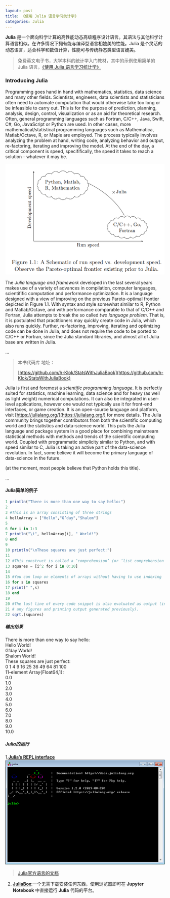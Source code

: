 ```yaml
---
layout: post
title: 《使用 Julia 语言学习统计学》
categories: Julia
---
```


**Julia** 是一个面向科学计算的高性能动态高级程序设计语言。其语法与其他科学计算语言相似。在许多情况下拥有能与编译型语言相媲美的性能。Julia 是个灵活的动态语言，适合科学和数值计算，性能可与传统静态类型语言媲美。

> 免费英文电子书，大学本科的统计学入门教材，其中的示例使用简单的 Julia 语言。[《使用 Julia 语言学习统计学》](https://people.smp.uq.edu.au/YoniNazarathy/julia-stats/StatisticsWithJulia.pdf)

### **Introducing Julia**

Programming goes hand in hand with mathematics, statistics, data science and many other fields. Scientists, engineers, data scientists and statisticians often need to automate computation that would otherwise take too long or be infeasible to carry out. This is for the purpose of prediction, planning, analysis, design, control, visualization or as an aid for theoretical research. Often, general programming languages such as Fortran, C/C++, Java, Swift, C#, Go, JavaScript or Python are used. In other cases, more mathematical/statistical programming languages such as Mathematica, Matlab/Octave, R, or Maple are employed. The process typically involves analyzing the problem at hand, writing code, analyzing behavior and output, re-factoring, iterating and improving the model. At the end of the day, a critical component is speed, specififically, the speed it takes to reach a solution - whatever it may be.

![1566355025068](..\images\1566355025068.png)

The *Julia language and framework* developed in the last several years makes use of a variety of advances in compilation, computer languages, scientifific computation and performance optimization. It is a language designed with a view of improving on the previous Pareto-optimal frontier depicted in Figure 1.1. With syntax and style somewhat similar to R, Python and Matlab/Octave, and with performance comparable to that of C/C++ and Fortran, Julia attempts to break the so called *two* *language problem*. That is, it is postulated that practitioners may quickly create code in Julia, which also runs quickly. Further, re-factoring, improving, iterating and optimizing code can be done in Julia, and does not require the code to be ported to C/C++ or Fortran, since the Julia standard libraries, and almost all of Julia base are written in Julia.

...

> 本书代码库 地址：
>
> [https://github.com/h-Klok/StatsWithJuliaBook](https://github.com/h-Klok/StatsWithJuliaBook)




Julia is first and foremost a *scientific programming language*. It is perfectly suited for statistics, machine learning, data science and for heavy (as well as light weight) numerical computations. It can also be integrated in user-level applications, however one would not typically use it for front-end interfaces, or game creation. It is an open-source language and platform, visit [https://julialang.org/](https://julialang.org/) for more details. The Julia community brings together contributors from both the scientific computing world and the statistics and data-science world. This puts the Julia language and package system in a good place for combining mainstream statistical methods with methods and trends of the scientific computing world. Coupled with programmatic simplicity similar to Python, and with speed similar to C, Julia is taking an active part of the data-science revolution. In fact, some believe it will become the primary language of data-science in the future.

(at the moment, most people believe that Python holds this title). 

...

#### Julia简单的例子

```julia
1 println("There is more than one way to say hello:") 
2
3 #This is an array consisting of three strings 
4 helloArray = ["Hello","G’day","Shalom"] 
5
6 for i in 1:3 
7 println("\t", helloArray[i], " World!") 
8 end 
9 
10 println("\nThese squares are just perfect:") 
11 
12 #This construct is called a ‘comprehension’ (or ’list comprehension’) 
13 squares = [i^2 for i in 0:10] 
14 
15 #You can loop on elements of arrays without having to use indexing 
16 for s in squares 
17 print(" ",s) 
18 end
19 
20 #The last line of every code snippet is also evaluated as output (in addition to 
21 # any figures and printing output generated previously). 
22 sqrt.(squares) 
```
##### 输出结果  

There is more than one way to say hello:  
	Hello World!  
	G’day World!  
	Shalom World!  
These squares are just perfect:   
0  1  4  9  16  25  36 49  64  81  100  
11-element Array{Float64,1}:  
0.0  
1.0  
2.0  
3.0  
4.0  
5.0  
6.0  
7.0  
8.0  
9.0  
10.0  

#####  Julia的运行
1.[**Julia’s REPL interface**](https://julialang.org/downloads/)
![1566358084728](..\images\1566358084728.png)

>[Julia官方语言的文档](https://docs.julialang.org) 


2. [**JuliaBox**](https://juliabox.com/):一个无需下载安装任何东西，使用浏览器即可在 **Jupyter Notebook** 中直接运行 **Julia** 代码的平台。



